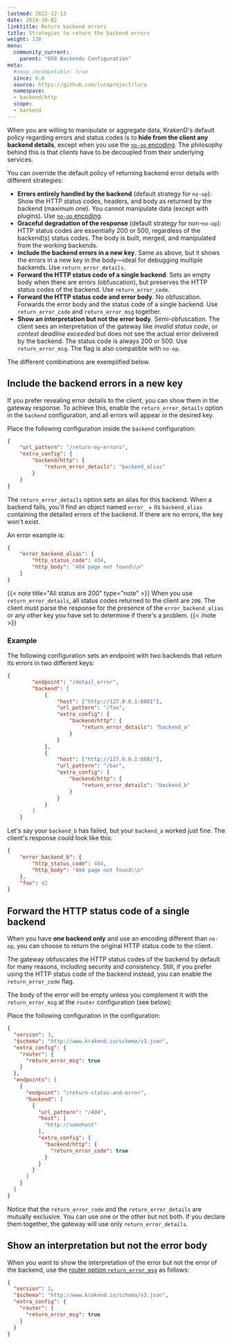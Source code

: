 ```yaml
---
lastmod: 2022-12-13
date: 2019-10-02
linktitle: Return backend errors
title: Strategies to return the backend errors
weight: 130
menu:
  community_current:
    parent: "050 Backends Configuration"
meta:
  #noop_incompatible: true
  since: 0.8
  source: https://github.com/luraproject/lura
  namespace:
  - backend/http
  scope:
  - backend
---
```


When you are willing to manipulate or aggregate data, KrakenD's default policy regarding errors and status codes is to **hide from the client any backend details**, except when you use the [`no-op` encoding](/docs/endpoints/no-op/). The philosophy behind this is that clients have to be decoupled from their underlying services.

You can override the default policy of returning backend error details with different strategies:

- **Errors entirely handled by the backend** (default strategy for `no-op`): Show the HTTP status codes, headers, and body as returned by the backend (maximum one). You cannot manipulate data (except with plugins). Use [`no-op` encoding](/docs/endpoints/no-op/).
- **Graceful degradation of the response** (default strategy for non-`no-op`): HTTP status codes are essentially 200 or 500, regardless of the backend(s) status codes. The body is built, merged, and manipulated from the working backends.
- **Include the backend errors in a new key**. Same as above, but it shows the errors in a new key in the body—ideal for debugging multiple backends. Use `return_error_details`.
- **Forward the HTTP status code of a single backend**. Sets an empty body when there are errors (obfuscation), but preserves the HTTP status codes of the backend. Use `return_error_code`.
- **Forward the HTTP status code and error body**. No obfuscation. Forwards the error body and the status code of a single backend. Use `return_error_code` and `return_error_msg` together.
- **Show an interpretation but not the error body**. Semi-obfuscation. The client sees an interpretation of the gateway like *invalid status code*, or *context deadline exceeded* but does not see the actual error delivered by the backend. The status code is always 200 or 500. Use `return_error_msg`. The flag is also compatible with `no-op`.

The different combinations are exemplified below.

## Include the backend errors in a new key
If you prefer revealing error details to the client, you can show them in the gateway response. To achieve this, enable the `return_error_details` option in the `backend` configuration, and all errors will appear in the desired key.

Place the following configuration inside the `backend` configuration:

```json
{
    "url_pattern": "/return-my-errors",
    "extra_config": {
        "backend/http": {
            "return_error_details": "backend_alias"
        }
    }
}
```

The `return_error_details` option sets an alias for this backend. When a backend fails, you'll find an object named `error_` + its `backend_alias` containing the detailed errors of the backend. If there are no errors, the key won't exist.

An error example is:

```json
{
    "error_backend_alias": {
        "http_status_code": 404,
        "http_body": "404 page not found\\n"
    }
}
```

{{< note title="All status are 200" type="note" >}}
When you use `return_error_details`, all status codes returned to the client are `200`. The client must parse the response for the presence of the `error_backend_alias` or any other key you have set to determine if there's a problem.
{{< /note >}}


### Example
The following configuration sets an endpoint with two backends that return its errors in two different keys:

```json
{
        "endpoint": "/detail_error",
        "backend": [
            {
                "host": ["http://127.0.0.1:8081"],
                "url_pattern": "/foo",
                "extra_config": {
                    "backend/http": {
                        "return_error_details": "backend_a"
                    }
                }
            },
            {
                "host": ["http://127.0.0.1:8081"],
                "url_pattern": "/bar",
                "extra_config": {
                    "backend/http": {
                        "return_error_details": "backend_b"
                    }
                }
            }
        ]
    }
```

Let's say your `backend_b` has failed, but your `backend_a` worked just fine. The client's response could look like this:

```json
{
    "error_backend_b": {
        "http_status_code": 404,
        "http_body": "404 page not found\\n"
    },
    "foo": 42
}
```

## Forward the HTTP status code of a single backend
When you have **one backend only** and use an encoding different than `no-op`, you can choose to return the original HTTP status code to the client.

The gateway obfuscates the HTTP status codes of the backend by default for many reasons, including security and consistency. Still, if you prefer using the HTTP status code of the backend instead, you can enable the `return_error_code` flag.

The body of the error will be empty unless you complement it with the `return_error_msg` at the `router` configuration (see below):

Place the following configuration in the configuration:

```json
{
  "version": 3,
  "$schema": "http://www.krakend.io/schema/v3.json",
  "extra_config": {
    "router": {
      "return_error_msg": true
    }
  },
  "endpoints": [
    {
      "endpoint": "/return-status-and-error",
      "backend": [
        {
          "url_pattern": "/404",
          "host": [
            "http://somehost"
          ],
          "extra_config": {
            "backend/http": {
              "return_error_code": true
            }
          }
        }
      ]
    }
  ]
}
```

Notice that the `return_error_code` and the `return_error_details` are mutually exclusive. You can use one or the other but not both. If you declare them together, the gateway will use only `return_error_details`.


## Show an interpretation but not the error body
When you want to show the interpretation of the error but not the error of the backend, use the [router option `return_error_msg`](/docs/service-settings/router-options/) as follows:

```json
{
  "version": 3,
  "$schema": "http://www.krakend.io/schema/v3.json",
  "extra_config": {
    "router": {
      "return_error_msg": true
    }
  }
}
```